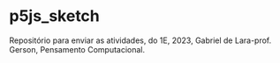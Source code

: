 # p5js_sketch
Repositório para enviar as atividades, do 1E, 2023, Gabriel de Lara-prof. Gerson, Pensamento Computacional.
